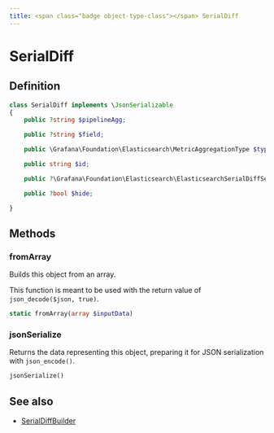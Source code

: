 ```yaml
---
title: <span class="badge object-type-class"></span> SerialDiff
---
```

# <span class="badge object-type-class"></span> SerialDiff

## Definition

```php
class SerialDiff implements \JsonSerializable
{
    public ?string $pipelineAgg;

    public ?string $field;

    public \Grafana\Foundation\Elasticsearch\MetricAggregationType $type;

    public string $id;

    public ?\Grafana\Foundation\Elasticsearch\ElasticsearchSerialDiffSettings $settings;

    public ?bool $hide;

}
```
## Methods

### <span class="badge object-method"></span> fromArray

Builds this object from an array.

This function is meant to be used with the return value of `json_decode($json, true)`.

```php
static fromArray(array $inputData)
```

### <span class="badge object-method"></span> jsonSerialize

Returns the data representing this object, preparing it for JSON serialization with `json_encode()`.

```php
jsonSerialize()
```

## See also

 * <span class="badge builder"></span> [SerialDiffBuilder](./builder-SerialDiffBuilder.md)
